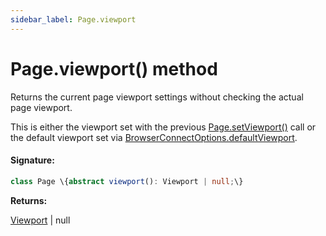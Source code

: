 ```yaml
---
sidebar_label: Page.viewport
---
```


# Page.viewport() method

Returns the current page viewport settings without checking the actual page viewport.

This is either the viewport set with the previous [Page.setViewport()](./puppeteer.page.setviewport.md) call or the default viewport set via [BrowserConnectOptions.defaultViewport](./puppeteer.browserconnectoptions.defaultviewport.md).

#### Signature:

```typescript
class Page \{abstract viewport(): Viewport | null;\}
```

**Returns:**

[Viewport](./puppeteer.viewport.md) \| null
